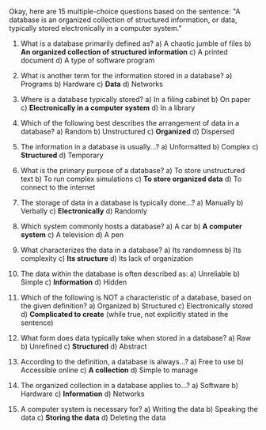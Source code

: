 Okay, here are 15 multiple-choice questions based on the sentence: "A database is an organized collection of structured information, or data, typically stored electronically in a computer system."

1.  What is a database primarily defined as?
    a) A chaotic jumble of files
    b) **An organized collection of structured information**
    c) A printed document
    d) A type of software program

2.  What is another term for the information stored in a database?
    a) Programs
    b) Hardware
    c) **Data**
    d) Networks

3.  Where is a database typically stored?
    a) In a filing cabinet
    b) On paper
    c) **Electronically in a computer system**
    d) In a library

4.  Which of the following best describes the arrangement of data in a database?
    a) Random
    b) Unstructured
    c) **Organized**
    d) Dispersed

5.  The information in a database is usually...?
    a) Unformatted
    b) Complex
    c) **Structured**
    d) Temporary

6.  What is the primary purpose of a database?
    a) To store unstructured text
    b) To run complex simulations
    c) **To store organized data**
    d) To connect to the internet

7.  The storage of data in a database is typically done...?
    a) Manually
    b) Verbally
    c) **Electronically**
    d) Randomly

8.  Which system commonly hosts a database?
    a) A car
    b) **A computer system**
    c) A television
    d) A pen

9.  What characterizes the data in a database?
    a) Its randomness
    b) Its complexity
    c) **Its structure**
    d) Its lack of organization

10. The data within the database is often described as:
    a) Unreliable
    b) Simple
    c) **Information**
    d) Hidden

11. Which of the following is NOT a characteristic of a database, based on the given definition?
    a) Organized
    b) Structured
    c) Electronically stored
    d) **Complicated to create** (while true, not explicitly stated in the sentence)

12. What form does data typically take when stored in a database?
    a) Raw
    b) Unrefined
    c) **Structured**
    d) Abstract

13. According to the definition, a database is always...?
    a) Free to use
    b) Accessible online
    c) **A collection**
    d) Simple to manage

14. The organized collection in a database applies to...?
    a) Software
    b) Hardware
    c) **Information**
    d) Networks

15. A computer system is necessary for?
    a) Writing the data
    b) Speaking the data
    c) **Storing the data**
    d) Deleting the data
